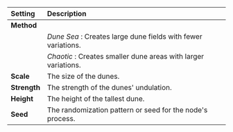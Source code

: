 | Setting      | Description                                                    |
| :----------- | :------------------------------------------------------------- |
| **Method**   |                                                                |
|              | *Dune Sea* : Creates large dune fields with fewer variations.  |
|              | *Chaotic* : Creates smaller dune areas with larger variations. |
| **Scale**    | The size of the dunes.                                         |
| **Strength** | The strength of the dunes' undulation.                         |
| **Height**   | The height of the tallest dune.                                |
| **Seed**     | The randomization pattern or seed for the node's process.      |


